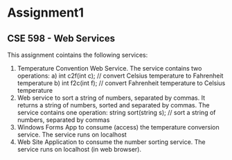 # Assignment1
## CSE 598 - Web Services

This assignment cointains the following services:
1. Temperature Convention Web Service. The service contains two operations: 
 a) int c2f(int c); // convert Celsius temperature to Fahrenheit temperature
 b) int f2c(int f); // convert Fahrenheit temperature to Celsius temperature
2. Web service to sort a string of numbers, separated by commas. It returns a string of
numbers, sorted and separated by commas. The service contains one operation: string sort(string s); // sort a string of numbers, separated by commas
3. Windows Forms App to consume (access) the temperature conversion service. The service runs on
localhost 
4. Web Site Application
to consume the number sorting service. The service runs on localhost (in web browser).
